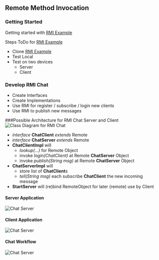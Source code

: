 

## Remote Method Invocation
### Getting Started
Getting started with [RMI Example](https://github.com/michaelulm/DistributedComputing/tree/master/Remote%20Method%20Invocation/RMI "RMI Example ")

Steps ToDo for [RMI Example](https://github.com/michaelulm/DistributedComputing/tree/master/Remote%20Method%20Invocation/RMI "RMI Example ")

- Clone [RMI Example](https://github.com/michaelulm/DistributedComputing/tree/master/Remote%20Method%20Invocation/RMI "RMI Example ")
- Test Local
- Test on two devices
  - Server
  - Client


### Develop RMI Chat
- Create Interfaces
- Create Implementations
- Use RMI for register / subscribe / login new clients
- Use RMI to publish new messages

###Possible Architecture for RMI Chat Server and Client
![Class Diagram for RMI Chat](https://raw.githubusercontent.com/michaelulm/DistributedComputing/master/Remote%20Method%20Invocation/RMI_Chat/docs/00_RMI_Chat_Overview.png)

- *interface* **ChatClient** *extends* Remote 
- *interface* **ChatServer** *extends* Remote 
- **ChatClientImpl** will 
  - *lookup(...)* for Remote Object
  - invoke *login(ChatClient)* at Remote **ChatServer** Object
  - invoke *publish(String msg)* at Remote **ChatServer** Object
- **ChatServerImpl** will 
  - store list of **ChatClient**s
  - *tell(String msg)* each subscribe **ChatClient** the new incoming message
- **StartServer** will (re)bind RemoteObject for later (remote) use by Client

#### Server Application
![Chat Server](https://raw.githubusercontent.com/michaelulm/DistributedComputing/master/Remote%20Method%20Invocation/RMI_Chat/docs/01_RMI_Chat_Server.png)
#### Client Application
![Chat Server](https://raw.githubusercontent.com/michaelulm/DistributedComputing/master/Remote%20Method%20Invocation/RMI_Chat/docs/02_RMI_Chat_Client.png)
#### Chat Workflow
![Chat Server](https://raw.githubusercontent.com/michaelulm/DistributedComputing/master/Remote%20Method%20Invocation/RMI_Chat/docs/03_RMI_Chat_Description.PNG)